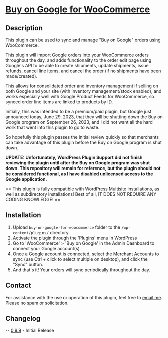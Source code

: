 # <a href="https://github.com/MachineITSvcs/Buy-on-Google-for-WooCommerce" target="_blank">Buy on Google for WooCommerce</a>

## Description

This plugin can be used to sync and manage "Buy on Google" orders using WooCommerce.

This plugin will import Google orders into your WooCommerce orders throughout the day, and adds functionality to the order edit page using Google's API to be able to create shipments, update shipments, issue refunds, cancel line items, and cancel the order (if no shipments have been made/created).

This allows for consolidated order and inventory management if selling on both Google and your site (with inventory management/stock enabled), and works especially well with Google Product Feeds for WooCommerce, so synced order line items are linked to products by ID.

Initially, this was intended to be a premium/paid plugin, but Google just announced today, June 29, 2023, that they will be shutting down the Buy on Google program on September 26, 2023, and I did not want all the hard work that went into this plugin to go to waste.

So hopefully this plugin passes the initial review quickly so that merchants can take advantage of this plugin before the Buy on Google program is shut down.

<strong>UPDATE: Unfortunately, WordPress Plugin Support did not finish reviewing the plugin until after the Buy on Google program was shut down. This repository will remain for reference, but the plugin should not be considered functional, as I have disabled unlicensed access to the Google application.</strong>

== This plugin is fully compatible with WordPress Multisite installations, as well as subdirectory installations! Best of all, IT DOES NOT REQUIRE ANY CODING KNOWLEDGE! ==

## Installation

1. Upload `buy-on-google-for-woocommerce` folder to the `/wp-content/plugins/` directory
2. Activate the plugin through the 'Plugins' menu in WordPress
3. Go to 'WooCommerce' > 'Buy on Google' in the Admin Dashboard to connect your Google account(s)
4. Once a Google account is connected, select the Merchant Accounts to sync (use Ctrl + click to select multiple on desktop), and click the "Sync" button.
3. And that's it! Your orders will sync periodically throughout the day.

## Contact

For assistance with the use or operation of this plugin, feel free to <a href="mailto:support@machineitservices.com">email me</a>. Please no spam or solicitation.

## Changelog

-- <a href="https://github.com/MachineITSvcs/Buy-on-Google-for-WooCommerce/releases/tag/v0.9.9" target="_blank">0.9.9</a> - Initial Release
